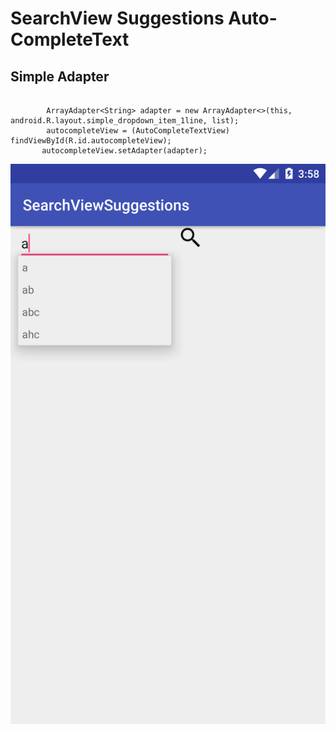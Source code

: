 # SearchView Suggestions Auto-CompleteText

## Simple Adapter
```

        ArrayAdapter<String> adapter = new ArrayAdapter<>(this, android.R.layout.simple_dropdown_item_1line, list);
        autocompleteView = (AutoCompleteTextView) findViewById(R.id.autocompleteView);
       autocompleteView.setAdapter(adapter);
```
![img](https://github.com/dinhtho/SearchViewSuggestions/blob/master/image.png)
